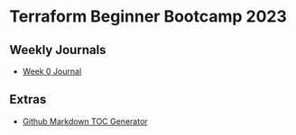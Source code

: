 # Terraform Beginner Bootcamp 2023 

## Weekly Journals
- [Week 0 Journal](journal/week0.md)
  
## Extras
- [Github Markdown TOC Generator](https://ecotrust-canada.github.io/markdown-toc/)


